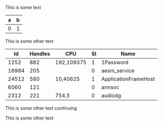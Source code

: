 ﻿
This is some text

a | b
-- | -
0 | 1

This is some other text

| Id    | Handles | CPU        | SI  | Name                 |
| ----- | ------- | ---------- | --- | -------------------- |
| 1252  | 882     | 192,109375 | 1   | 1Password            |
| 16984 | 205     |            | 0   | aesm\_service        |
| 24512 | 580     | 10,40625   | 1   | ApplicationFrameHost |
| 6060  | 121     |            | 0   | armsvc               |
| 2312  | 221     | 754,5      | 0   | audiodg              |

This is some other text continuing

This is some other text
